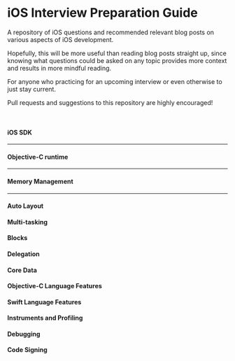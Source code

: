 # iOS Interview Preparation Guide

A repository of iOS questions and recommended relevant blog posts on various aspects of iOS development.

Hopefully, this will be more useful than reading blog posts straight up, since knowing what questions could be asked on any topic provides more context and results in more mindful reading.

For anyone who practicing for an upcoming interview or even otherwise to just stay current.

Pull requests and suggestions to this repository are highly encouraged!

<br/>

#### iOS SDK
---

#### Objective-C runtime
---

#### Memory Management
---

#### Auto Layout

#### Multi-tasking

#### Blocks

#### Delegation

#### Core Data

#### Objective-C Language Features

#### Swift Language Features

#### Instruments and Profiling

#### Debugging

#### Code Signing



